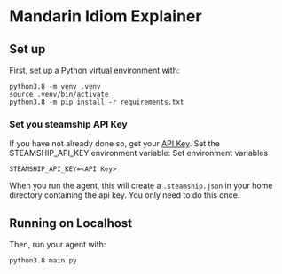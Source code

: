 # Mandarin Idiom Explainer
 

## Set up  

First, set up a Python virtual environment with:
```commandline
python3.8 -m venv .venv
source .venv/bin/activate_
python3.8 -m pip install -r requirements.txt
```

### Set you steamship API Key  
If you have not already done so, get your 
[API Key](https://www.steamship.com/account/api). 
Set the STEAMSHIP_API_KEY environment variable:
Set environment variables

```commandline
STEAMSHIP_API_KEY=<API Key>
```

When you run the agent, this will create a `.steamship.json` in your home
directory containing the api key. You only need to do this once.

## Running on Localhost  
Then, run your agent with:

```commandline
python3.8 main.py
```
